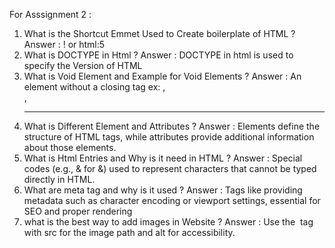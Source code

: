 For Asssignment 2 :

1. What is the Shortcut Emmet Used to Create boilerplate of HTML ?          Answer : ! or html:5
2. What is DOCTYPE in Html ?                                                Answer : DOCTYPE in html is used to specify the Version of HTML
3. What is Void Element and Example for Void Elements ?                     Answer : An element without a closing tag  ex: <img>, <br>, <hr>
5. What is Different Element and Attributes ?                               Answer : Elements define the structure of HTML tags, while attributes provide additional information about those elements.
6. What is Html Entries and Why is it need in HTML ?                        Answer : Special codes (e.g., &amp; for &) used to represent characters that cannot be typed directly in HTML.
7. What are meta tag and why is it used ?                                   Answer : Tags like <meta> providing metadata such as character encoding or viewport settings, essential for SEO and proper rendering
8. what is the best way to add images in Website ?                          Answer : Use the <img> tag with src for the image path and alt for accessibility.

